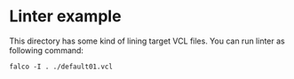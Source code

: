 # Linter example

This directory has some kind of lining target VCL files.
You can run linter as following command:

```shell
falco -I . ./default01.vcl
```
